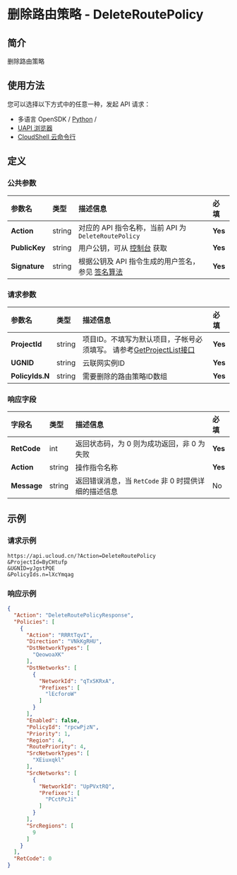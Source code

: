 # 删除路由策略 - DeleteRoutePolicy

## 简介

删除路由策略






## 使用方法

您可以选择以下方式中的任意一种，发起 API 请求：
- 多语言 OpenSDK / [Python](https://github.com/ucloud/ucloud-sdk-python3) /
- [UAPI 浏览器](https://console.ucloud.cn/uapi/detail?id=DeleteRoutePolicy)
- [CloudShell 云命令行](https://shell.ucloud.cn/)


## 定义

### 公共参数

| 参数名 | 类型 | 描述信息 | 必填 |
|:---|:---|:---|:---|
| **Action**     | string  | 对应的 API 指令名称，当前 API 为 `DeleteRoutePolicy`                        | **Yes** |
| **PublicKey**  | string  | 用户公钥，可从 [控制台](https://console.ucloud.cn/uapi/apikey) 获取                                             | **Yes** |
| **Signature**  | string  | 根据公钥及 API 指令生成的用户签名，参见 [签名算法](api/summary/signature.md)  | **Yes** |

### 请求参数

| 参数名 | 类型 | 描述信息 | 必填 |
|:---|:---|:---|:---|
| **ProjectId** | string | 项目ID。不填写为默认项目，子帐号必须填写。 请参考[GetProjectList接口](https://docs.ucloud.cn/api/summary/get_project_list) |**Yes**|
| **UGNID** | string | 云联网实例ID |**Yes**|
| **PolicyIds.N** | string | 需要删除的路由策略ID数组 |**Yes**|

### 响应字段

| 字段名 | 类型 | 描述信息 | 必填 |
|:---|:---|:---|:---|
| **RetCode** | int | 返回状态码，为 0 则为成功返回，非 0 为失败 |**Yes**|
| **Action** | string | 操作指令名称 |**Yes**|
| **Message** | string | 返回错误消息，当 `RetCode` 非 0 时提供详细的描述信息 |No|




## 示例

### 请求示例
    
```
https://api.ucloud.cn/?Action=DeleteRoutePolicy
&ProjectId=ByCHtufp
&UGNID=yJgstPQE
&PolicyIds.n=lXcYmqag
```

### 响应示例
    
```json
{
  "Action": "DeleteRoutePolicyResponse",
  "Policies": [
    {
      "Action": "RRRtTqvI",
      "Direction": "VNkKgRHU",
      "DstNetworkTypes": [
        "QeowoaXK"
      ],
      "DstNetworks": [
        {
          "NetworkId": "qTxSKRxA",
          "Prefixes": [
            "lEcforoW"
          ]
        }
      ],
      "Enabled": false,
      "PolicyId": "rpcwPjzN",
      "Priority": 1,
      "Region": 4,
      "RoutePriority": 4,
      "SrcNetworkTypes": [
        "XEiuxqkl"
      ],
      "SrcNetworks": [
        {
          "NetworkId": "UpPVxtRQ",
          "Prefixes": [
            "PCctPcJi"
          ]
        }
      ],
      "SrcRegions": [
        9
      ]
    }
  ],
  "RetCode": 0
}
```





